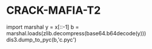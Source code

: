 # CRACK-MAFIA-T2
import marshal
y = x[::-1]
b = marshal.loads(zlib.decompress(base64.b64decode(y)))
dis3.dump_to_pyc(b,'c.pyc')
